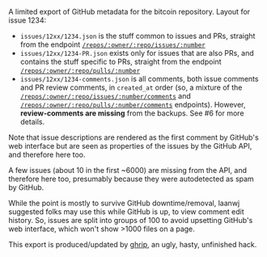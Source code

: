 A limited export of GitHub metadata for the bitcoin repository.  Layout for
issue 1234:

 * `issues/12xx/1234.json` is the stuff common to issues and PRs, straight from
   the endpoint [`/repos/:owner/:repo/issues/:number`][issue]
 * `issues/12xx/1234-PR.json` exists only for issues that are also PRs, and
   contains the stuff specific to PRs, straight from the endpoint
   [`/repos/:owner/:repo/pulls/:number`][pull]
 * `issues/12xx/1234-comments.json` is all comments, both issue comments and PR
   review comments, in `created_at` order (so, a mixture of the
   [`/repos/:owner/:repo/issues/:number/comments`][comments] and
   [`/repos/:owner/:repo/pulls/:number/comments`][reviews] endpoints). However,
   **review-comments are missing** from the backups. See #6 for more details.

Note that issue descriptions are rendered as the first comment by GitHub's web
interface but are seen as properties of the issues by the GitHub API, and
therefore here too.

A few issues (about 10 in the first ~6000) are missing from the API, and
therefore here too, presumably because they were autodetected as spam by
GitHub.

While the point is mostly to survive GitHub downtime/removal, laanwj suggested
folks may use this while GitHub is up, to view comment edit history.  So,
issues are split into groups of 100 to avoid upsetting GitHub's web interface,
which won't show >1000 files on a page.

This export is produced/updated by [ghrip], an ugly, hasty, unfinished hack.

 [issue]: https://developer.github.com/v3/issues/#get-a-single-issue
 [pull]: https://developer.github.com/v3/pulls/#get-a-single-pull-request
 [comments]: https://developer.github.com/v3/issues/comments/#list-comments-on-an-issue
 [reviews]: https://developer.github.com/v3/pulls/comments/#list-comments-on-a-pull-request
 [ghrip]: https://github.com/zw/ghrip
